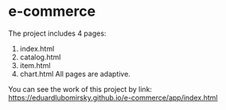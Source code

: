 # e-commerce
The project includes 4 pages:
1. index.html
2. catalog.html
3. item.html 
4. chart.html
All pages are adaptive.

You can see the work of this project by link:
https://eduardlubomirsky.github.io/e-commerce/app/index.html
